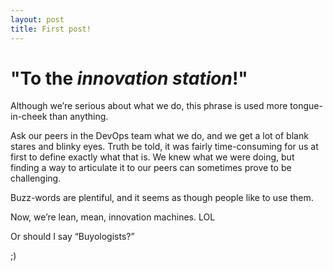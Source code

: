 ```yaml
---
layout: post
title: First post!
---
```


"To the _innovation station_!"
=======================

Although we’re serious about what we do, this phrase is used more tongue-in-cheek than anything.

Ask our peers in the DevOps team what we do, and we get a lot of blank stares and blinky eyes. Truth be told, it was fairly time-consuming for us at first to define exactly what that is. We knew what we were doing, but finding a way to articulate it to our peers can sometimes prove to be challenging.

Buzz-words are plentiful, and it seems as though people like to use them.

Now, we’re lean, mean, innovation machines.
LOL

Or should I say “Buyologists?”


;)